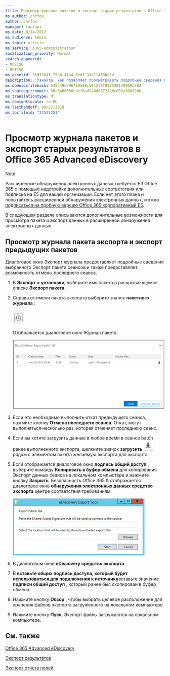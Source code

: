 ```yaml
---
title: Просмотр журнала пакетов и экспорт старых результатов в Office 365 Advanced eDiscovery
ms.author: chrfox
author: chrfox
manager: laurawi
ms.date: 9/14/2017
ms.audience: Admin
ms.topic: article
ms.service: o365-administration
localization_priority: Normal
search.appverid:
- MOE150
- MET150
ms.assetid: 35d52b41-75ab-4144-9edf-31e11453bd5d
description: 'Узнайте, как позволяет просматривать подробные сведения для выбранного Экспорт пакета сеансов и Отмена последнего сеанса экспорта в Office 365 расширенного обнаружения электронных данных.  '
ms.openlocfilehash: 545449e296789508c5f13f8f012549129969d282
ms.sourcegitcommit: 36c5466056cdef6ad2a8d9372f2bc009a30892bb
ms.translationtype: MT
ms.contentlocale: ru-RU
ms.lasthandoff: 08/27/2018
ms.locfileid: "22535251"
---
```

# <a name="view-batch-history-and-export-past-results-in-office-365-advanced-ediscovery"></a>Просмотр журнала пакетов и экспорт старых результатов в Office 365 Advanced eDiscovery

> [!NOTE]
> Расширенные обнаружения электронных данных требуется E3 Office 365 с помощью надстройки дополнительные соответствия или подписка на E5 для вашей организации. Если нет этого плана и попытайтесь расширенной обнаружения электронных данных, можно [подписаться на пробную версию Office 365 корпоративный E5](https://go.microsoft.com/fwlink/p/?LinkID=698279). 
  
В следующем разделе описываются дополнительные возможности для просмотра пакета и экспорт данных в расширенной обнаружения электронных данных. 
  
## <a name="viewing-export-batch-history-and-exporting-previous-batches"></a>Просмотр журнала пакета экспорта и экспорт предыдущих пакетов

Диалоговое окно Экспорт журнала предоставляет подробные сведения выбранного Экспорт пакета сеансов и также предоставляет возможность отмены последнего сеанса.
  
1. В **Экспорт \> установки**, выберите имя пакета в раскрывающемся списке **Экспорт пакета** . 
    
2. Справа от имени пакета экспорта выберите значок **пакетного журнала** : 
    
    ![Значок журнала пакета для экспорта](media/a14f6ef9-0c3c-4851-b65d-9380f2d8a38a.gif)
  
    Отображается диалоговое окно Журнал пакета.
    
    ![Журнал пакета для экспорта](media/04c5b75c-348c-491d-b4fe-716659333890.png)
  
3. Если это необходимо выполнить откат предыдущего сеанса, нажмите кнопку **Отмена последнего сеанса**. Откат, могут выполняться несколько раз, которая отменяет последнюю сеанс.
    
4. Если вы хотите загрузить данные в любое время в сеансе batch ранее выполненного экспорта, щелкните значок **загрузить** ![Экспорт пакета истории загрузки значок](media/de69b920-a6ac-4ddb-b93e-e1cc5888e6c4.gif) рядом с элементом пакета желаемую экспорта для экспорта. 
    
5. Если отображается диалоговое окно **подпись общий доступ** , выберите команду **Копировать в буфер обмена** для копирования Экспорт данных сеанса на локальном компьютере и нажмите кнопку **Закрыть**. Безопасность Office 365 &amp; отображается диалоговое окно **обнаружения электронных данных средство экспорта** центре соответствия требованиям. 
    
    ![Диалоговое окно экспорта обнаруженных электронных данных](media/01f79d2d-6da0-45e6-9c6f-ab12347572cb.gif)
  
6. В диалоговом окне **eDiscovery средство экспорта** : 
    
1. В **вставьте общих подпись доступа, который будет использоваться для подключения к источнику**вставьте значение **подписи общий доступ** , который ранее был скопирован в буфер обмена. 
    
2. Нажмите кнопку **Обзор** , чтобы выбрать целевое расположение для хранения файлов экспорта загруженного на локальном компьютере. 
    
3. Нажмите кнопку **Пуск**. Экспорт файлы загружаются на локальном компьютере. 
    
## <a name="see-also"></a>См. также

[Office 365 Advanced eDiscovery](office-365-advanced-ediscovery.md)
  
[Экспорт результатов](export-results-in-advanced-ediscovery.md)

[Экспорт отчета полей](export-report-fields-in-advanced-ediscovery.md)

